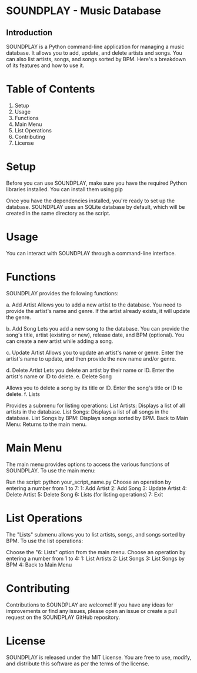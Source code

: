# SOUNDPLAY - Music Database

## Introduction

SOUNDPLAY is a Python command-line application for managing a music database. It allows you to add, update, and delete artists and songs. You can also list artists, songs, and songs sorted by BPM. Here's a breakdown of its features and how to use it.

# Table of Contents
1. Setup
2. Usage
3. Functions
4. Main Menu
5. List Operations
6. Contributing
7. License

# Setup
Before you can use SOUNDPLAY, make sure you have the required Python libraries installed. You can install them using pip

Once you have the dependencies installed, you're ready to set up the database. SOUNDPLAY uses an SQLite database by default, which will be created in the same directory as the script.

# Usage
You can interact with SOUNDPLAY through a command-line interface.

# Functions
SOUNDPLAY provides the following functions:

a. Add Artist
Allows you to add a new artist to the database.
You need to provide the artist's name and genre.
If the artist already exists, it will update the genre.

b. Add Song
Lets you add a new song to the database.
You can provide the song's title, artist (existing or new), release date, and BPM (optional).
You can create a new artist while adding a song.

c. Update Artist
Allows you to update an artist's name or genre.
Enter the artist's name to update, and then provide the new name and/or genre.

d. Delete Artist
Lets you delete an artist by their name or ID.
Enter the artist's name or ID to delete.
e. Delete Song

Allows you to delete a song by its title or ID.
Enter the song's title or ID to delete.
f. Lists

Provides a submenu for listing operations:
List Artists: Displays a list of all artists in the database.
List Songs: Displays a list of all songs in the database.
List Songs by BPM: Displays songs sorted by BPM.
Back to Main Menu: Returns to the main menu.

# Main Menu
The main menu provides options to access the various functions of SOUNDPLAY. To use the main menu:

Run the script: python your_script_name.py
Choose an operation by entering a number from 1 to 7:
1: Add Artist
2: Add Song
3: Update Artist
4: Delete Artist
5: Delete Song
6: Lists (for listing operations)
7: Exit

# List Operations
The "Lists" submenu allows you to list artists, songs, and songs sorted by BPM. To use the list operations:

Choose the "6: Lists" option from the main menu.
Choose an operation by entering a number from 1 to 4:
1: List Artists
2: List Songs
3: List Songs by BPM
4: Back to Main Menu

# Contributing
Contributions to SOUNDPLAY are welcome! If you have any ideas for improvements or find any issues, please open an issue or create a pull request on the SOUNDPLAY GitHub repository.

# License
SOUNDPLAY is released under the MIT License. You are free to use, modify, and distribute this software as per the terms of the license. 
